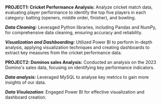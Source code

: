 **PROJECT1: Cricket Performance Analysis:**
Analyze cricket match data, evaluating player performance to identify the top five players in each category: batting (openers, middle order, finisher), and bowling.

***Data Cleaning:*** Leveraged Python libraries, including Pandas and NumPy, for comprehensive data cleaning, ensuring accuracy and reliability.

***Visualization and Dashboarding:*** Utilized Power BI to perform in-depth analysis, applying visualization techniques and creating dashboards to extract key measures from the cricket performance data.

**PROJECT2: Dominos sales Analysis:**
Conducted an analysis on the 2023 Domino's sales data, focusing on identifying key performance indicators.

***Data analysis:*** Leveraged MySQL to analyse key metrics to gain more insights of our data.

***Data Visulazation***: Engaged Power BI for effective visualization and dashboard creation.
